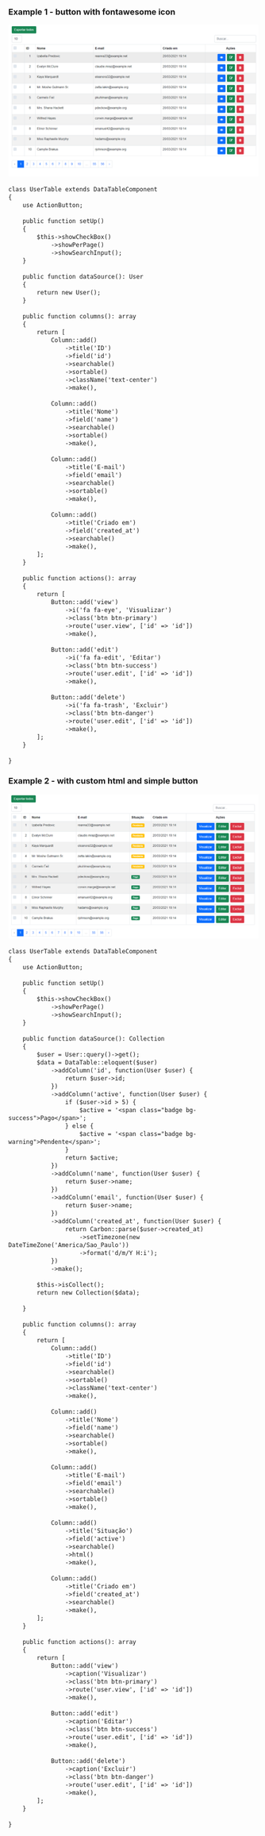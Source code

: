 ### Example 1 - button with fontawesome icon

![Laravel Livewire Tables](example1.png)

    class UserTable extends DataTableComponent
    {
        use ActionButton;
    
        public function setUp()
        {
            $this->showCheckBox()
                ->showPerPage()
                ->showSearchInput();
        }
    
        public function dataSource(): User
        {
            return new User();
        }
    
        public function columns(): array
        {
            return [
                Column::add()
                    ->title('ID')
                    ->field('id')
                    ->searchable()
                    ->sortable()
                    ->className('text-center')
                    ->make(),
    
                Column::add()
                    ->title('Nome')
                    ->field('name')
                    ->searchable()
                    ->sortable()
                    ->make(),
    
                Column::add()
                    ->title('E-mail')
                    ->field('email')
                    ->searchable()
                    ->sortable()
                    ->make(),
    
                Column::add()
                    ->title('Criado em')
                    ->field('created_at')
                    ->searchable()
                    ->make(),
            ];
        }
    
        public function actions(): array
        {
            return [
                Button::add('view')
                    ->i('fa fa-eye', 'Visualizar')
                    ->class('btn btn-primary')
                    ->route('user.view', ['id' => 'id'])
                    ->make(),
    
                Button::add('edit')
                    ->i('fa fa-edit', 'Editar')
                    ->class('btn btn-success')
                    ->route('user.edit', ['id' => 'id'])
                    ->make(),
    
                Button::add('delete')
                    ->i('fa fa-trash', 'Excluir')
                    ->class('btn btn-danger')
                    ->route('user.edit', ['id' => 'id'])
                    ->make(),
            ];
        }
    
    }


### Example 2 - with custom html and simple button

![Laravel Livewire Tables](example2.png)

    class UserTable extends DataTableComponent
    {
        use ActionButton;
    
        public function setUp()
        {
            $this->showCheckBox()
                ->showPerPage()                
                ->showSearchInput();
        }
    
        public function dataSource(): Collection
        {
            $user = User::query()->get();
            $data = DataTable::eloquent($user)
                ->addColumn('id', function(User $user) {
                    return $user->id;
                })
                ->addColumn('active', function(User $user) {
                    if ($user->id > 5) {
                        $active = '<span class="badge bg-success">Pago</span>';
                    } else {
                        $active = '<span class="badge bg-warning">Pendente</span>';
                    }
                    return $active;
                })
                ->addColumn('name', function(User $user) {
                    return $user->name;
                })
                ->addColumn('email', function(User $user) {
                    return $user->name;
                })
                ->addColumn('created_at', function(User $user) {
                    return Carbon::parse($user->created_at)
                        ->setTimezone(new DateTimeZone('America/Sao_Paulo'))
                        ->format('d/m/Y H:i');
                })
                ->make();
    
            $this->isCollect();
            return new Collection($data);
    
        }
    
        public function columns(): array
        {
            return [
                Column::add()
                    ->title('ID')
                    ->field('id')
                    ->searchable()
                    ->sortable()
                    ->className('text-center')
                    ->make(),
    
                Column::add()
                    ->title('Nome')
                    ->field('name')
                    ->searchable()
                    ->sortable()
                    ->make(),
    
                Column::add()
                    ->title('E-mail')
                    ->field('email')
                    ->searchable()
                    ->sortable()
                    ->make(),
    
                Column::add()
                    ->title('Situação')
                    ->field('active')
                    ->searchable()
                    ->html()
                    ->make(),
    
                Column::add()
                    ->title('Criado em')
                    ->field('created_at')
                    ->searchable()
                    ->make(),
            ];
        }
    
        public function actions(): array
        {
            return [
                Button::add('view')
                    ->caption('Visualizar')
                    ->class('btn btn-primary')
                    ->route('user.view', ['id' => 'id'])
                    ->make(),
    
                Button::add('edit')
                    ->caption('Editar')
                    ->class('btn btn-success')
                    ->route('user.edit', ['id' => 'id'])
                    ->make(),
    
                Button::add('delete')
                    ->caption('Excluir')
                    ->class('btn btn-danger')
                    ->route('user.edit', ['id' => 'id'])
                    ->make(),
            ];
        }
    
    }
